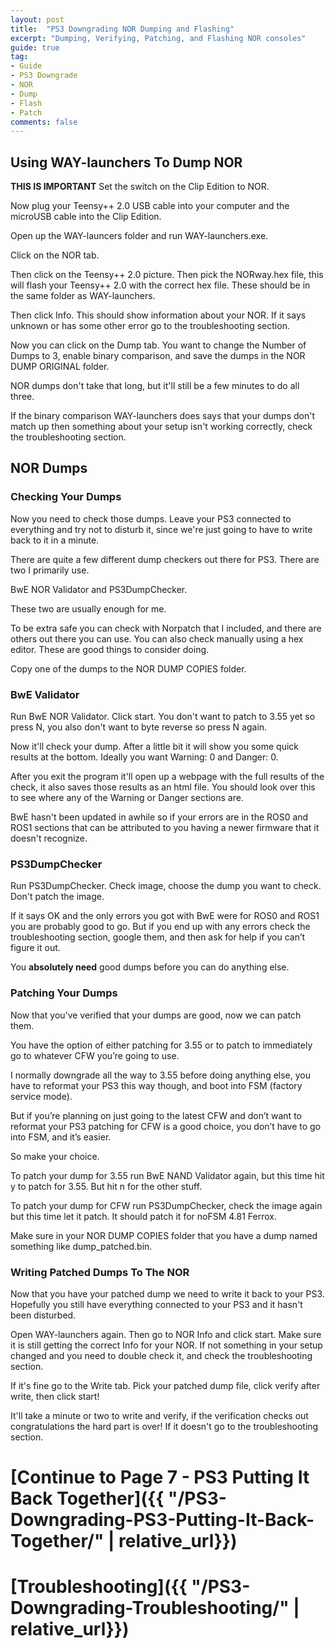```yaml
---
layout: post
title:  "PS3 Downgrading NOR Dumping and Flashing"
excerpt: "Dumping, Verifying, Patching, and Flashing NOR consoles"
guide: true
tag:
- Guide
- PS3 Downgrade
- NOR
- Dump
- Flash
- Patch
comments: false
---
```

## Using WAY-launchers To Dump NOR

**THIS IS IMPORTANT** Set the switch on the Clip Edition to NOR.

Now plug your Teensy++ 2.0 USB cable into your computer and the microUSB cable into the Clip Edition.

Open up the WAY-launcers folder and run WAY-launchers.exe.

Click on the NOR tab.

Then click on the Teensy++ 2.0 picture. Then pick the NORway.hex file, this will flash your Teensy++ 2.0 with the correct hex file. These should be in the same folder as WAY-launchers.

Then click Info. This should show information about your NOR. If it says unknown or has some other error go to the troubleshooting section.

Now you can click on the Dump tab. You want to change the Number of Dumps to 3, enable binary comparison, and save the dumps in the NOR DUMP ORIGINAL folder.

NOR dumps don't take that long, but it'll still be a few minutes to do all three.

If the binary comparison WAY-launchers does says that your dumps don't match up then something about your setup isn't working correctly, check the troubleshooting section.

## NOR Dumps
### Checking Your Dumps

Now you need to check those dumps. Leave your PS3 connected to everything and try not to disturb it, since we're just going to have to write back to it in a minute.

There are quite a few different dump checkers out there for PS3. There are two I primarily use.

BwE NOR Validator and PS3DumpChecker.

These two are usually enough for me. 

To be extra safe you can check with Norpatch that I included, and there are others out there you can use. You can also check manually using a hex editor. These are good things to consider doing.

Copy one of the dumps to the NOR DUMP COPIES folder.

### BwE Validator
Run BwE NOR Validator. Click start. You don't want to patch to 3.55 yet so press N, you also don't want to byte reverse so press N again.

Now it'll check your dump. After a little bit it will show you some quick results at the bottom. Ideally you want Warning: 0 and Danger: 0.

After you exit the program it'll open up a webpage with the full results of the check, it also saves those results as an html file. You should look over this to see where any of the Warning or Danger sections are. 

BwE hasn't been updated in awhile so if your errors are in the ROS0 and ROS1 sections that can be attributed to you having a newer firmware that it doesn't recognize.

### PS3DumpChecker
Run PS3DumpChecker. Check image, choose the dump you want to check. Don't patch the image.

If it says OK and the only errors you got with BwE were for ROS0 and ROS1 you are probably good to go. But if you end up with any errors check the troubleshooting section, google them, and then ask for help if you can’t figure it out.

You **absolutely need** good dumps before you can do anything else.

### Patching Your Dumps
Now that you’ve verified that your dumps are good, now we can patch them.

You have the option of either patching for 3.55 or to patch to immediately go to whatever CFW you’re going to use.

I normally downgrade all the way to 3.55 before doing anything else, you have to reformat your PS3 this way though, and boot into FSM (factory service mode).

But if you’re planning on just going to the latest CFW and don’t want to reformat your PS3 patching for CFW is a good choice, you don’t have to go into FSM, and it’s easier.

So make your choice.

To patch your dump for 3.55 run BwE NAND Validator again, but this time hit y to patch for 3.55. But hit n for the other stuff.

To patch your dump for CFW run PS3DumpChecker, check the image again but this time let it patch. It should patch it for noFSM 4.81 Ferrox.

Make sure in your NOR DUMP COPIES folder that you have a dump named something like dump_patched.bin.

### Writing Patched Dumps To The NOR
Now that you have your patched dump we need to write it back to your PS3. Hopefully you still have everything connected to your PS3 and it hasn't been disturbed.

Open WAY-launchers again. Then go to NOR Info and click start. Make sure it is still getting the correct Info for your NOR. If not something in your setup changed and you need to double check it, and check the troubleshooting section.

If it's fine go to the Write tab. Pick your patched dump file, click verify after write, then click start!

It'll take a minute or two to write and verify, if the verification checks out congratulations the hard part is over! If it doesn't go to the troubleshooting section.

# [Continue to Page 7 - PS3 Putting It Back Together]({{ "/PS3-Downgrading-PS3-Putting-It-Back-Together/" | relative_url}})
# [Troubleshooting]({{ "/PS3-Downgrading-Troubleshooting/" | relative_url}})